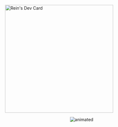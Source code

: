 <a href="https://app.daily.dev/rein1410"><img src="https://api.daily.dev/devcards/v2/MwnVOzvXE7RJ3fGsViTKp.png?type=default&r=457" width="356" alt="Rein's Dev Card"/></a>

<p align="center">
  <img src="./img/pochita-spin.gif?raw=true " alt="animated" />
</p>
